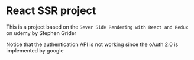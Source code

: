 # React SSR project

This is a project based on the `Sever Side Rendering with React and Redux` on udemy by Stephen Grider

Notice that the authentication API is not working since the oAuth 2.0 is implemented by google
